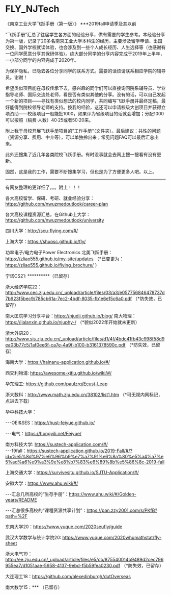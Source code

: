 # FLY_NJTech
《南京工业大学飞跃手册（第一版）》 ***2019fall申请季及其以前

“飞跃手册”汇总了往届学生各方面的经验分享，供有需要的学生参考。本经验分享为第一版，记录了20多名南京工业大学本科生的经历，主要涉及留学申请、出国交换、国外学校就读体验，也会涉及到一些个人成长经历、人生选择等（也感谢有一位同学愿意分享其保研体验）。绝大部分同学的分享内容完成于2019年上半年，一小部分同学的内容完成于2020年。 

为保护隐私，已隐去各位分享同学的联系方式。需要的话烦请联系相应学院的辅导员。谢谢！

希望类似项目能在母校传承下去，感兴趣的同学们可以直接询问院系辅导员、学业指导老师、国际交流处老师，看是否有类似其他的分享。没有的话，可以自己发起一个新的项目——寻找有类似想法的校内同学，共同编写飞跃手册并最终定稿，最好能得到院校领导老师的支持。按我的经验，这还可以申请校级大创项目并获得立项资助——校级项目一般能批1000，如果评为省级项目的话就会增加；分配1000可以按照（稿费·人数）40·25或者50·20来。

附上我于母校开展飞跃手册项目的”工作手册“（文件夹）。最后建议：共性的问题（资源分享、费用、中介等），可以单独拎出来；常见问题FAQ可以最后汇总出来。

此外还搜集了近几年各类院校飞跃手册。有时没事就会去网上搜一搜看有没有更新。

固然，这是我的工作，需要不断搜集学习，但也是为了方便更多人吧。以上。

--------------
有网友整理的更详细了。。。附上！！！

各大高校留学、保研、考研、就业经验分享：https://github.com/nwuzmedoutlook/career-plan

各大高校课程资源汇总，在Github上大学：https://github.com/nwuzmedoutlook/university

四川大学：http://scu-flying.com/#/

上海大学：https://shuosc.github.io/fly/ 

功率电子/电力电子Power Electronics 北美飞跃手册： https://zliao555.github.io/my-site/updates （*已变更为：https://zliao555.github.io/flying_brochure/ ）

宁诺CS21: **********（已留存）

浙大经济学院22：http://www.cec.zju.edu.cn/_upload/article/files/03/a3/e057756846478737d7b923f5bec9/785cb61a-7ec2-4bdf-8035-fb1e6e15c6a0.pdf （*防失效，已留存）

南大匡院学习分享平台：https://njudii.github.io/blog/
南大物理：https://jialanxin.github.io/njuphy-/
（*貌似2022年开始就未更新）

浙大外语20：http://www.sis.zju.edu.cn/_upload/article/files/d1/4f/4bdc41fb43c998f58d9ea03b77c5/1af0ee6f-ca7e-4a9f-b100-b3161378590c.pdf （*防失效，已留存）

海南大学：https://hainanu-application.github.io/#/

西交利物浦: https://awesome-xjtlu.github.io/wiki/#/ 

华东理工: https://github.com/paulzrq/Ecust-Leap 

浙大数科：http://www.math.zju.edu.cn/38102/list1.htm  （*可无视内网标记，点进去下载）

华中科技大学：

---OEI&SES：https://hust-feiyue.github.io/

---电气：https://hongyili.net/Feiyue/

南方科技大学: https://sustech-application.com/#/   
---19fall：https://sustech-application.github.io/2019-Fall/#/?id=%e5%8d%97%e6%96%b9%e7%a7%91%e6%8a%80%e5%a4%a7%e5%ad%a6%e9%a3%9e%e8%b7%83%e6%89%8b%e5%86%8c-2019-fall

上海交通大学：https://survivesjtu.github.io/SJTU-Application/#/

安徽大学：https://www.ahu.wiki/#/

---汇总几所高校的“生存手册”：https://www.ahu.wiki/#/Golden-years/README

---汇总很多高校的“课程资源共享计划”：https://pan.zzy2001.com/s/PKfB?path=%2F 

东南大学20：https://www.yuque.com/2020seufly/guide 

武汉大学数学与统计学院20: https://www.yuque.com/2020whumathstat/fly-sheet

浙大电气19：http://ee.zju.edu.cn/_upload/article/files/e5/cb/875540014b9489d2cec796955ea7/d1051aae-5958-4137-9ebd-f5b59fea0230.pdf  （*防失效，已留存）

大连理工18：https://github.com/alexedinburgh/dutOverseas

南大数学15：*** （已留存）
